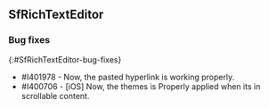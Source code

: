 ## SfRichTextEditor 

### Bug fixes
{:#SfRichTextEditor-bug-fixes}

* \#I401978 - Now, the pasted hyperlink is working properly.
* \#I400706 - [iOS] Now, the themes is Properly applied when its in scrollable content.